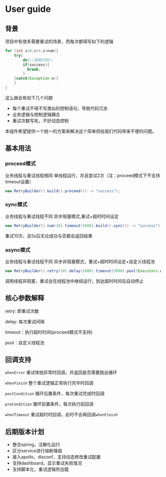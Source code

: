 # User guide

## 背景
项目中有很多需要重试的场景，而每次都得写如下的逻辑
```  java
for (int i=0;i++;i<num){
    try{
        do(//逻辑代码);
        if(success){
          break;
        }
    }catch(Exception e){
    }
}
```

这么做会有如下几个问题

- 每个重试不得不写类似的控制语句，导致代码冗余
- 业务逻辑与控制逻辑耦合
- 重试次数写死，不好动态控制

本组件希望提供一个统一的方案来解决这个简单但给我们代码带来不便的问题。

## 基本用法

### proceed模式

业务线程与重试线程相同
单线程运行，并且尝试2次（注：proceed模式下不支持timeout设置）


``` java
new RetryBuilder().build().proceed(() -> "success");
```

### sync模式

业务线程与重试线程不同
异步阻塞模式,重试+超时时间设定
``` java
new RetryBuilder().num(10).timeout(5000).build().sync(() -> "success");
```
重试10次，且5s后无论成功与否都会返回结果


### async模式

业务线程与重试线程不同
异步非阻塞模式，重试+超时时间设定+自定义线程池
``` java
new RetryBuilder().retry(10).delay(1000).timeout(5000).pool(Executors.newSingleThreadExecutor()).build().async((round, nanos) -> "success");
```
调用线程非阻塞，重试会在线程池中继续运行，到达超时时间后自动停止

## 核心参数解释

retry: 即重试次数

delay: 每次重试间隔

timeout：执行超时时间(proceed模式不支持)

pool：自定义线程池



## 回调支持

`whenError` 重试体抛异常时回调，并返回是否需要跳出循环

`whenFinish` 整个重试逻辑正常执行完毕时回调

`postCondition` 循环后置条件，每次重试完成时回调

`preCondition` 循环前置条件，每次执行前回调

`whenTimeout` 重试超时时回调，此时不会再回调`whenFinish`

## 后期版本计划

- 整合spring，注解化运行
- 区分service进行熔断降级
- 接入apollo，disconf，支持动态修改重试配置
- 支持dashboard，显示重试失败情况
- 支持脚本化，重试逻辑热加载





